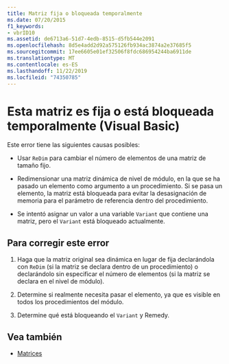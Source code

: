 ```yaml
---
title: Matriz fija o bloqueada temporalmente
ms.date: 07/20/2015
f1_keywords:
- vbrID10
ms.assetid: de6713a6-51d7-4edb-8515-d5fb544e2091
ms.openlocfilehash: 8d5e4add2d92a575126fb934ac3874a2e37685f5
ms.sourcegitcommit: 17ee6605e01ef32506f8fdc686954244ba6911de
ms.translationtype: MT
ms.contentlocale: es-ES
ms.lasthandoff: 11/22/2019
ms.locfileid: "74350785"
---
```

# <a name="this-array-is-fixed-or-temporarily-locked-visual-basic"></a>Esta matriz es fija o está bloqueada temporalmente (Visual Basic)
Este error tiene las siguientes causas posibles:  
  
- Usar `ReDim` para cambiar el número de elementos de una matriz de tamaño fijo.  
  
- Redimensionar una matriz dinámica de nivel de módulo, en la que se ha pasado un elemento como argumento a un procedimiento. Si se pasa un elemento, la matriz está bloqueada para evitar la desasignación de memoria para el parámetro de referencia dentro del procedimiento.  
  
- Se intentó asignar un valor a una variable `Variant` que contiene una matriz, pero el `Variant` está bloqueado actualmente.  
  
## <a name="to-correct-this-error"></a>Para corregir este error  
  
1. Haga que la matriz original sea dinámica en lugar de fija declarándola con `ReDim` (si la matriz se declara dentro de un procedimiento) o declarándolo sin especificar el número de elementos (si la matriz se declara en el nivel de módulo).  
  
2. Determine si realmente necesita pasar el elemento, ya que es visible en todos los procedimientos del módulo.  
  
3. Determine qué está bloqueando el `Variant` y Remedy.  
  
## <a name="see-also"></a>Vea también

- [Matrices](../../../visual-basic/programming-guide/language-features/arrays/index.md)
